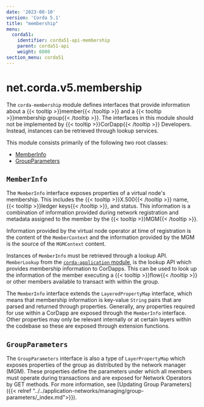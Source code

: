 ```yaml
---
date: '2023-08-10'
version: 'Corda 5.1'
title: "membership"
menu:
  corda51:
    identifier: corda51-api-membership
    parent: corda51-api
    weight: 6000
section_menu: corda51
---
```

# net.corda.v5.membership
The `corda-membership` module defines interfaces that provide information about a {{< tooltip >}}member{{< /tooltip >}} and a {{< tooltip >}}membership group{{< /tooltip >}}. The interfaces in this module should not be implemented by {{< tooltip >}}CorDapp{{< /tooltip >}} Developers. Instead, instances can be retrieved through lookup services.

This module consists primarily of the following two root classes:
* [MemberInfo](#memberinfo)
* [GroupParameters](#groupparameters)

## `MemberInfo`
The `MemberInfo` interface exposes properties of a virtual node's membership. This includes the {{< tooltip >}}X.500{{< /tooltip >}} name, {{< tooltip >}}ledger keys{{< /tooltip >}}, and status. This information is a combination of information provided during network registration and metadata assigned to the member by the {{< tooltip >}}MGM{{< /tooltip >}}.

Information provided by the virtual node operator at time of registration is the content of the `MemberContext` and the information provided by the MGM is the source of the `MGMContext` content.

Instances of `MemberInfo` must be retrieved through a lookup API. `MemberLookup` from the <a href="application/membership.md">`corda-application` module</a>, is the lookup API which provides membership information to CorDapps. This can be used to look up the information of the member executing a {{< tooltip >}}flow{{< /tooltip >}} or other members available to transact with within the group.

The `MemberInfo` interface extends the `LayeredPropertyMap` interface, which means that membership information is key-value `String` pairs that are parsed and returned through properties. Generally, any properties required for use within a CorDapp are exposed through the `MemberInfo` interface. Other properties may only be relevant internally or at certain layers within the codebase so these are exposed through extension functions.


## `GroupParameters`

The `GroupParameters` interface is also a type of `LayerPropertyMap` which exposes properties of the group as distributed by the network manager (MGM). These properties define the parameters under which all members must operate during transactions and are exposed for Network Operators by GET methods. For more information, see [Updating Group Parameters]({{< relref "../../application-networks/managing/group-parameters/_index.md">}}).